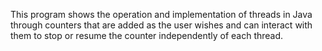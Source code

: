 This program shows the operation and implementation of threads in Java through counters that are added as the user 
wishes and can interact with them to stop or resume the counter independently of each thread.
